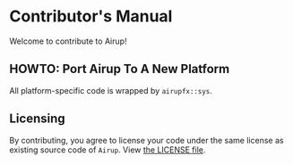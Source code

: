 # Contributor's Manual
Welcome to contribute to Airup!

## HOWTO: Port Airup To A New Platform
All platform-specific code is wrapped by `airupfx::sys`.

## Licensing
By contributing, you agree to license your code under the same license as existing source code of `Airup`. View [the LICENSE file](LICENSE).